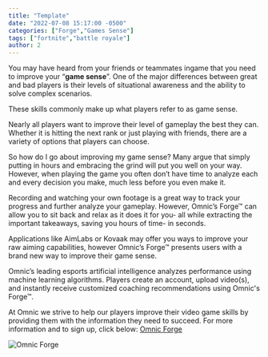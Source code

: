 ```yaml
---
title: "Template"
date: "2022-07-08 15:17:00 -0500"
categories: ["Forge","Games Sense"]
tags: ["fortnite","battle royale"]
author: 2
---
```


You may have heard from your friends or teammates ingame that you need to improve your “**game sense**”. One of the major differences between great and bad players is their levels of situational awareness and the ability to solve complex scenarios. 

These skills commonly make up what players refer to as game sense.

Nearly all players want to improve their level of gameplay the best they can. Whether it is hitting the next rank or just playing with friends, there are a variety of options that players can choose. 

So how do I go about improving my game sense? Many argue that simply putting in hours and embracing the grind will put you well on your way. However, when playing the game you often don’t have time to analyze each and every decision you make, much less before you even make it. 

Recording and watching your own footage is a great way to track your progress and further analyze your gameplay. However, Omnic’s Forge™ can allow you to sit back and relax as it does it for you- all while extracting the important takeaways, saving you hours of time- in seconds. 

Applications like AimLabs or Kovaak may offer you ways to improve your raw aiming capabilities, however Omnic’s Forge™ presents users with a brand new way to improve their game sense. 

Omnic’s leading esports artificial intelligence analyzes performance using machine learning algorithms. Players create an account, upload video(s), and instantly receive customized coaching recommendations using Omnic's Forge™.

At Omnic we strive to help our players improve their video game skills by providing them with the information they need to succeed. For more information and to sign up, click below:
[Omnic Forge](https://forge.omnic.ai/)

![Omnic Forge](/firstblog.png)